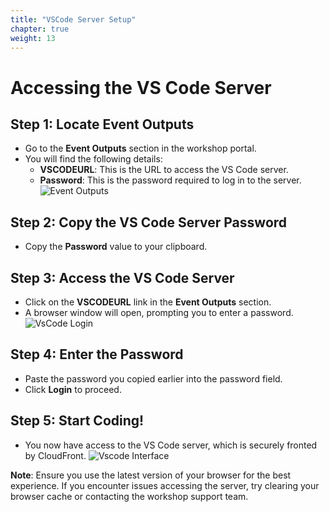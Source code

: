 ```yaml
---
title: "VSCode Server Setup"
chapter: true
weight: 13
---
```


# Accessing the VS Code Server

## Step 1: Locate Event Outputs

- Go to the **Event Outputs** section in the workshop portal.
- You will find the following details:
  - **VSCODEURL**: This is the URL to access the VS Code server.
  - **Password**: This is the password required to log in to the server.
![Event Outputs](/images/Vscode-server-creds.png)

## Step 2: Copy the VS Code Server Password

- Copy the **Password** value to your clipboard.

## Step 3: Access the VS Code Server

- Click on the **VSCODEURL** link in the **Event Outputs** section.
- A browser window will open, prompting you to enter a password.
![VsCode Login](/images/Vscode-server-login.png)

## Step 4: Enter the Password

- Paste the password you copied earlier into the password field.
- Click **Login** to proceed.

## Step 5: Start Coding!

- You now have access to the VS Code server, which is securely fronted by CloudFront.
![Vscode Interface](/images/Vscode-server-interface.png)

**Note**: Ensure you use the latest version of your browser for the best experience. If you encounter issues accessing the server, try clearing your browser cache or contacting the workshop support team.
